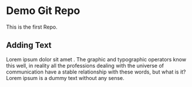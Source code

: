 # Demo Git Repo
This is the first Repo.
## Adding Text
Lorem ipsum dolor sit amet . The graphic and typographic operators know this well, in reality all the professions dealing with the universe of communication have a stable relationship with these words, but what is it? Lorem ipsum is a dummy text without any sense.